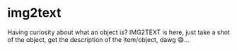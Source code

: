 # img2text
Having curiosity about what an object is? IMG2TEXT is here, just take a shot of the object, get the description of the item/object, dawg 😅...
